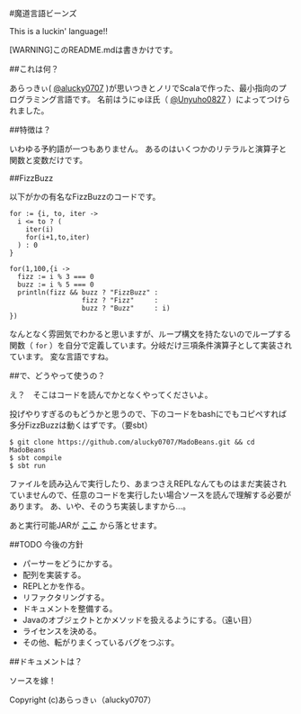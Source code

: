 #魔道言語ビーンズ

This is a luckin' language!!

[WARNING]このREADME.mdは書きかけです。

##これは何？

あらっきぃ( [@alucky0707](https://twitter.com/#!/alucky0707) )が思いつきとノリでScalaで作った、最小指向のプログラミング言語です。
名前はうにゅほ氏（ [@Unyuho0827](https://twitter.com/#!/Unyuho0827) ）によってつけられました。

##特徴は？

いわゆる予約語が一つもありません。
あるのはいくつかのリテラルと演算子と関数と変数だけです。

##FizzBuzz

以下がかの有名なFizzBuzzのコードです。

```
for := {i, to, iter ->
  i <= to ? (
    iter(i)
    for(i+1,to,iter)
  ) : 0
}

for(1,100,{i ->
  fizz := i % 3 === 0
  buzz := i % 5 === 0
  println(fizz && buzz ? "FizzBuzz" :
                  fizz ? "Fizz"     :
                  buzz ? "Buzz"     : i)
})
```

なんとなく雰囲気でわかると思いますが、ループ構文を持たないのでループする関数（ `for` ）を自分で定義しています。分岐だけ三項条件演算子として実装されています。
変な言語ですね。

##で、どうやって使うの？

え？　そこはコードを読んでかとなくやってくださいよ。

投げやりすぎるのもどうかと思うので、下のコードをbashにでもコピペすれば多分FizzBuzzは動くはずです。（要sbt）

```
$ git clone https://github.com/alucky0707/MadoBeans.git && cd MadoBeans
$ sbt compile
$ sbt run
```

ファイルを読み込んで実行したり、あまつさえREPLなんてものはまだ実装されていませんので、任意のコードを実行したい場合ソースを読んで理解する必要があります。
あ、いや、そのうち実装しますから…。

あと実行可能JARが [ここ](https://dl.dropboxusercontent.com/u/64218061/MadoBeans-assembly-0.1.0.jar) から落とせます。

##TODO 今後の方針

 * パーサーをどうにかする。
 * 配列を実装する。
 * REPLとかを作る。
 * リファクタリングする。
 * ドキュメントを整備する。
 * Javaのオブジェクトとかメソッドを扱えるようにする。（遠い目）
 * ライセンスを決める。
 * その他、転がりまくっているバグをつぶす。

##ドキュメントは？

ソースを嫁！

Copyright (c)あらっきぃ（alucky0707）